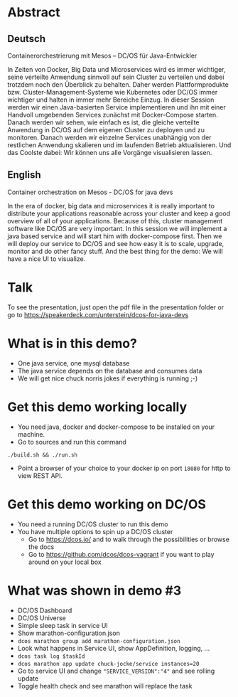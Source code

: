 # Abstract
## Deutsch
Containerorchestrierung mit Mesos – DC/OS für Java-Entwickler

In Zeiten von Docker, Big Data und Microservices wird es immer wichtiger, seine verteilte Anwendung sinnvoll auf sein Cluster zu verteilen und dabei trotzdem noch den Überblick zu behalten. Daher werden Plattformprodukte bzw. Cluster-Management-Systeme wie Kubernetes oder DC/OS immer wichtiger und halten in immer mehr Bereiche Einzug. In dieser Session werden wir einen Java-basierten Service implementieren und ihn mit einer Handvoll umgebenden Services zunächst mit Docker-Compose starten. Danach werden wir sehen, wie einfach es ist, die gleiche verteilte Anwendung in DC/OS auf dem eigenen Cluster zu deployen und zu monitoren. Danach werden wir einzelne Services unabhängig von der restlichen Anwendung skalieren und im laufenden Betrieb aktualisieren. Und das Coolste dabei: Wir können uns alle Vorgänge visualisieren lassen.



## English
Container orchestration on Mesos - DC/OS for java devs

In the era of docker, big data and microservices it is really important to distribute your applications reasonable across your cluster and keep a good overview of all of your applications. Because of this, cluster management software like DC/OS are very important. In this session we will implement a java based service and will start him with docker-compose first. Then we will deploy our service to DC/OS and see how easy it is to scale, upgrade, monitor and do other fancy stuff. And the best thing for the demo: We will have a nice UI to visualize.

# Talk

To see the presentation, just open the pdf file in the presentation folder or go to https://speakerdeck.com/unterstein/dcos-for-java-devs

# What is in this demo?
- One java service, one mysql database
- The java service depends on the database and consumes data
- We will get nice chuck norris jokes if everything is running ;-)


# Get this demo working locally
- You need java, docker and docker-compose to be installed on your machine.
- Go to sources and run this command

```
./build.sh && ./run.sh
```

- Point a browser of your choice to your docker ip on port ```18080``` for http to view REST API.

# Get this demo working on DC/OS
- You need a running DC/OS cluster to run this demo
- You have multiple options to spin up a DC/OS cluster
	- Go to https://dcos.io/ and to walk through the possibilities or browse the docs
	- Go to https://github.com/dcos/dcos-vagrant if you want to play around on your local box


# What was shown in demo #3
- DC/OS Dashboard
- DC/OS Universe
- Simple sleep task in service UI
- Show marathon-configuration.json
- `dcos marathon group add marathon-configuration.json`
- Look what happens in Service UI, show AppDefinition, logging, ...
- `dcos task log $taskId`
- `dcos marathon app update chuck-jocke/service instances=20`
- Go to service UI and change `"SERVICE_VERSION":"4"` and see rolling update
- Toggle health check and see marathon will replace the task


